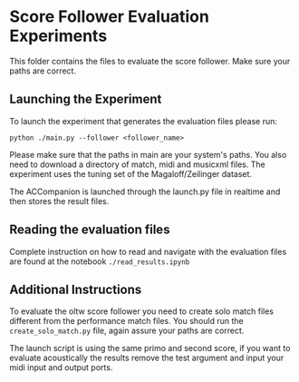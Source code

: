 # Score Follower Evaluation Experiments

This folder contains the files to evaluate the score follower.
Make sure your paths are correct.

## Launching the Experiment


To launch the experiment that generates the evaluation files please run:
```shell
python ./main.py --follower <follower_name>
```

Please make sure that the paths in main are your system's paths.
You also need to download a directory of match, midi and musicxml files.
The experiment uses the tuning set of the Magaloff/Zeilinger dataset.

The ACCompanion is launched through the launch.py file in realtime and then stores the result files.

## Reading the evaluation files

Complete instruction on how to read and navigate with the evaluation files are found at the notebook `./read_results.ipynb`


## Additional Instructions

To evaluate the oltw score follower you need to create solo match files different from the performance match files.
You should run the `create_solo_match.py` file, again assure your paths are correct.

The launch script is using the same primo and second score, if you want to evaluate acoustically the results remove the test argument and input your midi input and output ports.